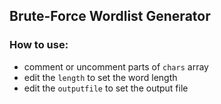 ## Brute-Force Wordlist Generator
### How to use:
- comment or uncomment parts of `chars` array
- edit the `length` to set the word length
- edit the `outputfile` to set the output file
